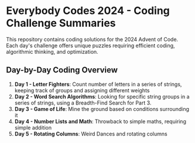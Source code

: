 # Everybody Codes 2024 - Coding Challenge Summaries

This repository contains coding solutions for the 2024 Advent of Code. Each day's challenge offers unique puzzles requiring efficient coding, algorithmic thinking, and optimization.

## Day-by-Day Coding Overview

1. **Day 1 - Letter Fighters**: Count number of letters in a series of strings, keeping track of groups and assigning different weights
2. **Day 2 - Word Search Algorithms**: Looking for specific string groups in a series of strings, using a Breadth-Find Search for Part 3.
3. **Day 3 - Game of Life**: Mine the ground based on  conditions surrounding it
4. **Day 4 - Number Lists and Math**: Throwback to simple maths, requiring simple addition
5. **Day 5 - Rotating Columns**: Weird Dances and rotating columns